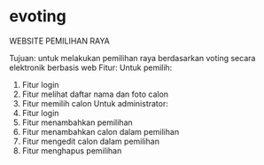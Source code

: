 # evoting
WEBSITE PEMILIHAN RAYA 

Tujuan: untuk melakukan pemilihan raya berdasarkan voting secara elektronik berbasis web
Fitur:
Untuk pemilih:
1. Fitur login
2. Fitur melihat daftar nama dan foto calon
3. Fitur memilih calon
Untuk administrator:
1. Fitur login
2. Fitur menambahkan pemilihan
3. Fitur menambahkan calon dalam pemilihan
4. Fitur mengedit calon dalam pemilihan
5. Fitur menghapus pemilihan
